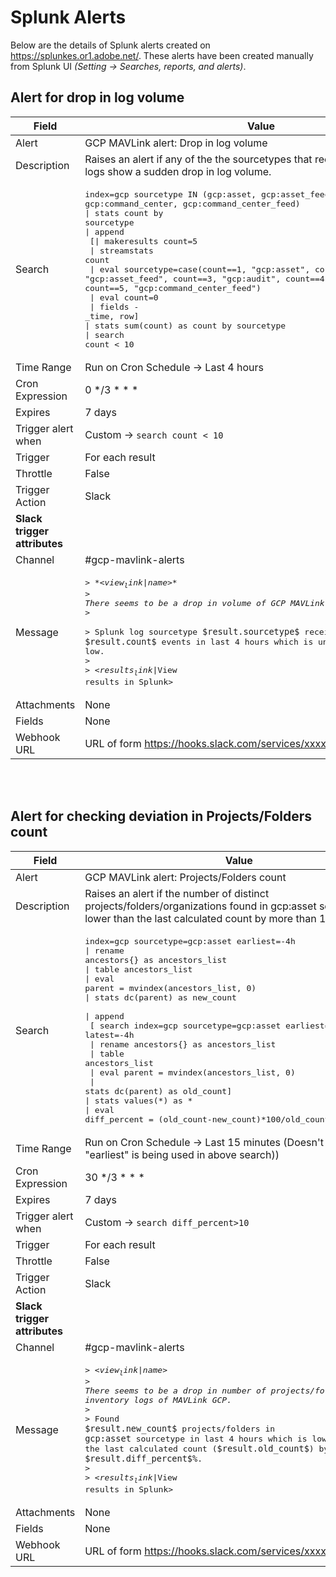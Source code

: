 # Splunk Alerts
Below are the details of Splunk alerts created on https://splunkes.or1.adobe.net/.
These alerts have been created manually from Splunk UI *(Setting -> Searches, reports, and alerts)*.

## Alert for drop in log volume
| Field                        | Value                                                                                                                                                                                                                                                                                                                                                                                                                                                                                                                                                                                            |
| ---------------------------- | ------------------------------------------------------------------------------------------------------------------------------------------------------------------------------------------------------------------------------------------------------------------------------------------------------------------------------------------------------------------------------------------------------------------------------------------------------------------------------------------------------------------------------------------------------------------------------------------------ |
| Alert                        | GCP MAVLink alert: Drop in log volume                                                                                                                                                                                                                                                                                                                                                                                                                                                                                                                                                            |
| Description                  | Raises an alert if any of the the sourcetypes that receive MAVLink GCP logs show a sudden drop in log volume.                                                                                                                                                                                                                                                                                                                                                                                                                                                                                    |
| Search                       | <pre>index=gcp sourcetype IN (gcp:asset, gcp:asset_feed, gcp:audit, gcp:command_center, gcp:command_center_feed)<br>\| stats count by sourcetype <br>\| append <br>    [\| makeresults count=5 <br>    \| streamstats count <br>    \| eval sourcetype=case(count==1, "gcp:asset", count==2, "gcp:asset_feed", count==3, "gcp:audit", count==4, "gcp:command_center", count==5, "gcp:command_center_feed") <br>    \| eval count=0 <br>    \| fields - _time, row] <br>\| stats sum(count) as count by sourcetype<br>\| search count < 10 </pre>|
| Time Range                   | Run on Cron Schedule -> Last 4 hours                                                                                                                                                                                                                                                                                                                                                                                                                                                                                                                                                             |
| Cron Expression              | 0 */3 * * *                                                                                                                                                                                                                                                                                                                                                                                                                                                                                                                                                                                      |
| Expires                      | 7 days                                                                                                                                                                                                                                                                                                                                                                                                                                                                                                                                                                                           |
| Trigger alert when           | Custom -> ```search count < 10```                                                                                                                                                                                                                                                                                                                                                                                                                                                                                                                                                                |
| Trigger                      | For each result                                                                                                                                                                                                                                                                                                                                                                                                                                                                                                                                                                                  |
| Throttle                     | False                                                                                                                                                                                                                                                                                                                                                                                                                                                                                                                                                                                            |
| Trigger Action               | Slack                                                                                                                                                                                                                                                                                                                                                                                                                                                                                                                                                                                            |
| **Slack trigger attributes** |
| Channel                      | #gcp-mavlink-alerts                                                                                                                                                                                                                                                                                                                                                                                                                                                                                                                                                                              |
| Message                      | <pre>> \*<$view_link$\|$name$>*<br>> *There seems to be a drop in volume of GCP MAVLink logs.*<br>> <br>> Splunk log sourcetype `$result.sourcetype$` received `$result.count$` events in last 4 hours which is unusually low.<br>> <br>> <$results_link$\|View results in Splunk></pre>                                                                                                                                                                                                                                                                                 |
| Attachments                  | None                                                                                                                                                                                                                                                                                                                                                                                                                                                                                                                                                                                             |
| Fields                       | None                                                                                                                                                                                                                                                                                                                                                                                                                                                                                                                                                                                             |
| Webhook URL                  | URL of form https://hooks.slack.com/services/xxxx/xxxx|

<br/>
<br/>

## Alert for checking deviation in Projects/Folders count
| Field                        | Value                                                                                                                                                            |
| ---------------------------- |------------------------------------------------------------------------------------------------------------------------------------------------------------------|
| Alert                        | GCP MAVLink alert: Projects/Folders count                                                                                                                        |
| Description                  | Raises an alert if the number of distinct projects/folders/organizations found in gcp:asset sourcetype is lower than the last calculated count by more than 10%. |
| Search                       | <pre>index=gcp sourcetype=gcp:asset earliest=-4h <br>\| rename ancestors{} as ancestors_list <br>\| table ancestors_list <br>\| eval parent = mvindex(ancestors_list, 0) <br>\| stats dc(parent) as new_count <br>\| append <br>    [ search index=gcp sourcetype=gcp:asset earliest=-8h latest=-4h <br>    \| rename ancestors{} as ancestors_list <br>    \| table ancestors_list <br>    \| eval parent = mvindex(ancestors_list, 0) <br>    \| stats dc(parent) as old_count] <br>\| stats values(*) as * <br>\| eval diff_percent = (old_count-new_count)*100/old_count</pre> |
| Time Range                   | Run on Cron Schedule -> Last 15 minutes (Doesn't matter as "earliest" is being used in above search))                                                            |
| Cron Expression              | 30 */3 * * *                                                                                                                                                     |
| Expires                      | 7 days                                                                                                                                                           |
| Trigger alert when           | Custom -> ```search diff_percent>10```                                                                                                                           |
| Trigger                      | For each result                                                                                                                                                  |
| Throttle                     | False                                                                                                                                                            |
| Trigger Action               | Slack                                                                                                                                                            |
| **Slack trigger attributes** |
| Channel                      | #gcp-mavlink-alerts                                                                                                                                              |
| Message                      | <pre>> *<$view_link$\|$name$>*<br>> *There seems to be a drop in number of projects/folders in asset inventory logs of MAVLink GCP.*<br>> <br>> Found `$result.new_count$` projects/folders in `gcp:asset` sourcetype in last 4 hours which is lower than the last calculated count (`$result.old_count$`) by `$result.diff_percent$%`.<br>> <br>> <$results_link$\|View results in Splunk></pre>|
| Attachments                  | None                                                                                                                                                             |
| Fields                       | None                                                                                                                                                             |
| Webhook URL                  | URL of form https://hooks.slack.com/services/xxxx/xxxx                                                                                                           |
